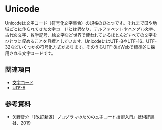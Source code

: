 # Unicode

Unicodeは文字コード（符号化文字集合）の規格のひとつです。それまで国や地域ごとに作られてきた文字コードとは異なり、アルファベットやハングル文字、古代の文字、数学記号、絵文字など世界で使われているほとんどすべての文字をひとつに収めることを目標としています。UnicodeにはUTF-8やUTF-16、UTF-32などいくつかの符号化方式があります。そのうちUTF-8はWebで標準的に採用される文字コードです。

## 関連項目

- [文字コード](./character-encoding.md)
- [UTF-8](./utf-8.md)

## 参考資料

- 矢野啓介『［改訂新版］プログラマのための文字コード技術入門』技術評論社、2019

